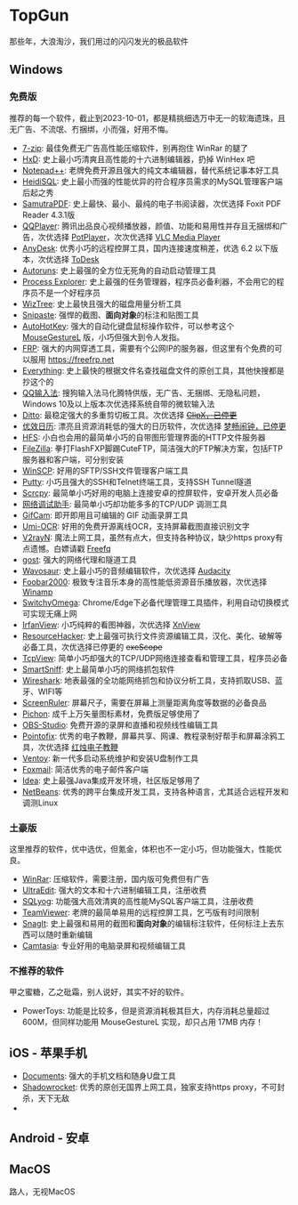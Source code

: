 # TopGun
那些年，大浪淘沙，我们用过的闪闪发光的极品软件

## Windows

### 免费版
推荐的每一个软件，截止到2023-10-01，都是精挑细选万中无一的软海遗珠，且无广告、不流氓、冇捆绑，小而强，好用不悔。

* [7-zip](https://www.7-zip.org): 最佳免费无广告高性能压缩软件，别再抱住 WinRar 的腿了
* [HxD](http://www.mh-nexus.de/): 史上最小巧清爽且高性能的十六进制编辑器，扔掉 WinHex 吧
* [Notepad++](https://notepad-plus-plus.org/): 老牌免费开源且强大的纯文本编辑器，替代系统记事本好工具
* [HeidiSQL](https://www.heidisql.com/): 史上最小而强的性能优异的符合程序员需求的MySQL管理客户端后起之秀
* [SamutraPDF](https://www.sumatrapdfreader.org/): 史上最快、最小、最纯的电子书阅读器，次优选择 Foxit PDF Reader 4.3.1版
* [QQPlayer](https://player.qq.com/): 腾讯出品良心视频播放器，颜值、功能和易用性并存且无捆绑和广告，次优选择 [PotPlayer](https://potplayer.daum.net/)，次次优选择 [VLC Media Player](https://www.videolan.org/vlc/)
* [AnyDesk](https://www.anydesk.com): 优秀小巧的远程控屏工具，国内连接速度稍差，优选 6.2 以下版本，次优选择 [ToDesk](https://www.todesk.com/)
* [Autoruns](https://learn.microsoft.com/zh-cn/sysinternals/downloads/autoruns): 史上最强的全方位无死角的自动启动管理工具
* [Process Explorer](https://learn.microsoft.com/zh-cn/sysinternals/downloads/process-explorer): 史上最强的任务管理器，程序员必备利器，不会用它的程序员不是一个好程序员
* [WizTree](https://diskanalyzer.com/): 史上最快且强大的磁盘用量分析工具
* [Snipaste](https://www.snipaste.com/): 强悍的截图、**面向对象**的标注和贴图工具
* [AutoHotKey](https://www.autohotkey.com): 强大的自动化键盘鼠标操作软件，可以参考这个 [MouseGestureL](https://github.com/kingron/MouseGestureL) 版，小巧但强大到令人发指。
* [FRP](https://github.com/fatedier/frp): 强大的内网穿透工具，需要有个公网IP的服务器，但这里有个免费的可以服用 https://freefrp.net
* [Everything](https://www.voidtools.com/): 史上最快的根据文件名查找磁盘文件的原创工具，其他快搜都是抄这个的
* [QQ输入法](http://qq.pinyin.cn/): 搜狗输入法马化腾特供版，无广告、无捆绑、无隐私问题，Windows 10及以上版本次优选择系统自带的微软输入法
* [Ditto](https://ditto-cp.sourceforge.io/): 最稳定强大的多重剪切板工具。次优选择 ~~[ClipX，已停更](http://clipx.org/)~~
* [优效日历](https://www.youxiao.cn/): 漂亮且资源消耗低的强大的日历软件，次优选择 [梦畅闹钟，已停更](http://www.naozhong.net/)
* [HFS](http://www.rejetto.com/hfs/): 小白也会用的最简单小巧的自带图形管理界面的HTTP文件服务器
* [FileZilla](https://filezilla-project.org/): 拳打FlashFXP脚踢CuteFTP，简洁强大的FTP解决方案，包括FTP服务器和客户端，可分别安装
* [WinSCP](https://winscp.net/): 好用的SFTP/SSH文件管理客户端工具
* [Putty](https://www.chiark.greenend.org.uk/~sgtatham/putty/): 小巧且强大的SSH和Telnet终端工具，支持SSH Tunnel隧道
* [Scrcpy](https://github.com/Genymobile/scrcpy): 最简单小巧好用的电脑上连接安卓的控屏软件，安卓开发人员必备
* [网络调试助手](http://www.cmsoft.cn): 最简单小巧却功能多多的TCP/UDP 调测工具
* [GifCam](https://blog.bahraniapps.com/gifcam/): 即开即用且可编辑的 GIF 动画录屏工具
* [Umi-OCR](https://github.com/hiroi-sora/Umi-OCR): 好用的免费开源离线OCR，支持屏幕截图直接识别文字
* [V2rayN](https://github.com/2dust/v2rayN): 魔法上网工具，虽然有点大，但支持各种协议，缺少https proxy有点遗憾。白嫖请戳 [Freefq ](https://raw.fastgit.org/freefq/free/master/v2)
* [gost](https://github.com/ginuerzh/gost): 强大的网络代理和隧道工具
* [Wavosaur](https://www.wavosaur.com/): 史上最小巧的音频编辑软件，次优选择 [Audacity](https://www.audacityteam.org/)
* [Foobar2000](https://www.foobar2000.org/): 极致专注音乐本身的高性能低资源音乐播放器，次优选择 [Winamp](https://www.winamp.com/)
* [SwitchyOmega](https://chrome.google.com/webstore/detail/proxy-switchyomega/padekgcemlokbadohgkifijomclgjgif): Chrome/Edge下必备代理管理工具插件，利用自动切换模式可实现无痛上网
* [IrfanView](https://www.irfanview.com/): 小巧纯粹的看图神器，次优选择 [XnView](https://www.xnview.com)
* [ResourceHacker](http://www.angusj.com/resourcehacker/): 史上最强可执行文件资源编辑工具，汉化、美化、破解等必备工具，次优选择已停更的 ~~exeScope~~
* [TcpView](https://learn.microsoft.com/en-us/sysinternals/downloads/tcpview): 简单小巧却强大的TCP/UDP网络连接查看和管理工具，程序员必备
* [SmartSniff](https://www.nirsoft.net/utils/smsniff.html): 史上最简单小巧的网络抓包软件
* [Wireshark](https://www.wireshark.org/): 地表最强的全功能网络抓包和协议分析工具，支持抓取USB、蓝牙、WIFI等
* [ScreenRuler](https://sourceforge.net/projects/screenruler/): 屏幕尺子，需要在屏幕上测量距离角度等数据的必备良品
* [Pichon](https://icons8.com/): 成千上万矢量图标素材，免费版足够使用了
* [OBS-Studio](https://obsproject.com/): 免费开源的录屏和直播和视频线性编辑工具
* [Pointofix](https://www.pointofix.de/): 优秀的电子教鞭，屏幕共享、网课、教程录制好帮手和屏幕涂鸦工具，次优选择 [红烛电子教鞭](http://www.foredu.com/cn/)
* [Ventoy](https://www.ventoy.net/): 新一代多启动系统维护和安装U盘制作工具
* [Foxmail](https://www.foxmail.com/): 简洁优秀的电子邮件客户端
* [Idea](https://www.jetbrains.com/): 史上最强Java集成开发环境，社区版足够用了
* [NetBeans](https://netbeans.apache.org/): 优秀的跨平台集成开发工具，支持各种语言，尤其适合远程开发和调测Linux
  
### 土豪版
这里推荐的软件，优中选优，但氪金，体积也不一定小巧，但功能强大，性能优良。

* [WinRar](https://www.winrar.com): 压缩软件，需要注册，国内版可免费但有广告
* [UltraEdit](https://www.ultraedit.com/): 强大的文本和十六进制编辑工具，注册收费
* [SQLyog](https://webyog.com/product/sqlyog/): 功能强大高效清爽的高性能MySQL客户端工具，注册收费
* [TeamViewer](https://www.teamviewer.com/): 老牌的最简单易用的远程控屏工具，乞丐版有时间限制
* [SnagIt](https://www.techsmith.com/): 史上最强和易用的截图和**面向对象**的编辑标注软件，任何标注上去东西可以随时重新编辑
* [Camtasia](https://www.techsmith.com/): 专业好用的电脑录屏和视频编辑工具

### 不推荐的软件
甲之蜜糖，乙之砒霜，别人说好，其实不好的软件。

- PowerToys: 功能是比较多，但是资源消耗极其巨大，内存消耗总量超过600M，但同样功能用 MouseGestureL 实现，却只占用 17MB 内存！

## iOS - 苹果手机
* [Documents](https://readdle.com/documents): 强大的手机文档和随身U盘工具
* [Shadowrocket](https://apps.apple.com/ca/app/shadowrocket/id932747118): 优秀的原创无国界上网工具，独家支持https proxy，不可封杀，天下无敌
* 

## Android - 安卓

## MacOS
路人，无视MacOS
